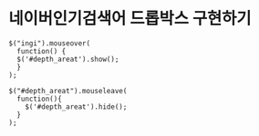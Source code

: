 # 네이버인기검색어 드롭박스 구현하기




```
$("ingi").mouseover(
  function() {
  $('#depth_areat').show();
  }
);
  
$("#depth_areat").mouseleave(
  function(){
    $('#depth_areat').hide();
  }
);
```

